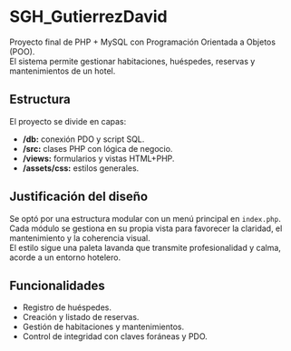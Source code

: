 # SGH_GutierrezDavid

Proyecto final de PHP + MySQL con Programación Orientada a Objetos (POO).  
El sistema permite gestionar habitaciones, huéspedes, reservas y mantenimientos de un hotel.

## Estructura
El proyecto se divide en capas:
- **/db:** conexión PDO y script SQL.
- **/src:** clases PHP con lógica de negocio.
- **/views:** formularios y vistas HTML+PHP.
- **/assets/css:** estilos generales.

## Justificación del diseño
Se optó por una estructura modular con un menú principal en `index.php`.  
Cada módulo se gestiona en su propia vista para favorecer la claridad, el mantenimiento y la coherencia visual.  
El estilo sigue una paleta lavanda que transmite profesionalidad y calma, acorde a un entorno hotelero.

## Funcionalidades
- Registro de huéspedes.
- Creación y listado de reservas.
- Gestión de habitaciones y mantenimientos.
- Control de integridad con claves foráneas y PDO.

